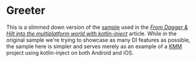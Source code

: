 # Greeter

This is a slimmed down version of the [sample](https://github.com/tfcporciuncula/kotlin-inject-greeter) used in the 
[*From Dagger & Hilt into the multiplatform world with kotlin-inject*](https://proandroiddev.com/from-dagger-hilt-into-the-multiplatform-world-with-kotlin-inject-647d8e3bddd5) article.
While in the original sample we're trying to showcase as many DI features as possible, 
the sample here is simpler and serves merely as an example of a [KMM](https://kotlinlang.org/lp/mobile/) project using kotlin-inject on both Android and iOS.
